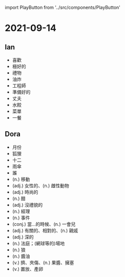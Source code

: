 import PlayButton from '../src/components/PlayButton'

# 2021-09-14

## Ian
- <PlayButton value="like" /> 喜歡
- <PlayButton value="excellent" /> 極好的
- <PlayButton value="gift" /> 禮物
- <PlayButton value="fry" /> 油炸
- <PlayButton value="engineer" /> 工程師
- <PlayButton value="ready" /> 準備好的
- <PlayButton value="husband" /> 丈夫
- <PlayButton value="dumpling" /> 水餃
- <PlayButton value="menu" /> 菜單
- <PlayButton value="meal" /> 一餐

## Dora
- <PlayButton value="month" /> 月份
- <PlayButton value="fox" /> 狐狸
- <PlayButton value="twelve" /> 十二
- <PlayButton value="umbrella" /> 雨傘
- <PlayButton value="who" /> 誰
- <PlayButton value="motion" /> (n.) 移動
- <PlayButton value="female" /> (adj.) 女性的、(n.) 雌性動物
- <PlayButton value="fashionable" /> (adj.) 時尚的
- <PlayButton value="vinegar" /> (n.) 醋
- <PlayButton value="impolite" /> (adj.) 沒禮貌的
- <PlayButton value="manager" /> (n.) 經理
- <PlayButton value="event" /> (n.) 事件
- <PlayButton value="while" /> (conj.) 當...的時候、(n.) 一會兒
- <PlayButton value="relative" /> (adj.) 有關的、相對的、(n.) 親戚
- <PlayButton value="deep" /> (adj.) 深的
- <PlayButton value="court" /> (n.) 法庭；(網球等的)場地
- <PlayButton value="wolf" /> (n.) 狼
- <PlayButton value="soy sauce" /> (n.) 醬油
- <PlayButton value="jam" /> (v.) 擠、夾傷、(n.) 果醬、擁塞
- <PlayButton value="lay" /> (v.) 置放、產卵
